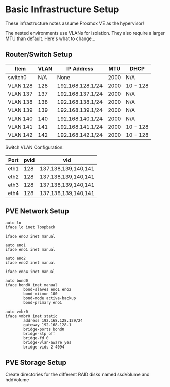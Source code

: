 # Basic Infrastructure Setup

These infrastructure notes assume Proxmox VE as the hypervisor!

The nested environments use VLANs for isolation. They also require a larger MTU than default. Here's what to change...

## Router/Switch Setup

| Item     | VLAN | IP Address       | MTU  | DHCP     |
|----------|------|------------------|------|----------|
| switch0  | N/A  | None             | 2000 | N/A      |
| VLAN 128 | 128  | 192.168.128.1/24 | 2000 | 10 - 128 |
| VLAN 137 | 137  | 192.168.137.1/24 | 2000 | N/A      |
| VLAN 138 | 138  | 192.168.138.1/24 | 2000 | N/A      |
| VLAN 139 | 139  | 192.168.139.1/24 | 2000 | N/A      |
| VLAN 140 | 140  | 192.168.140.1/24 | 2000 | N/A      |
| VLAN 141 | 141  | 192.168.141.1/24 | 2000 | 10 - 128 |
| VLAN 142 | 142  | 192.168.142.1/24 | 2000 | 10 - 128 |

Switch VLAN Configuration:

| Port | pvid | vid                 |
|------|------|---------------------|
| eth1 | 128  | 137,138,139,140,141 |
| eth2 | 128  | 137,138,139,140,141 |
| eth3 | 128  | 137,138,139,140,141 |
| eth4 | 128  | 137,138,139,140,141 |

## PVE Network Setup

```
auto lo
iface lo inet loopback

iface eno3 inet manual

auto eno1
iface eno1 inet manual

auto eno2
iface eno2 inet manual

iface eno4 inet manual

auto bond0
iface bond0 inet manual
        bond-slaves eno1 eno2
        bond-miimon 100
        bond-mode active-backup
        bond-primary eno1

auto vmbr0
iface vmbr0 inet static
        address 192.168.128.129/24
        gateway 192.168.128.1
        bridge-ports bond0
        bridge-stp off
        bridge-fd 0
        bridge-vlan-aware yes
        bridge-vids 2-4094
```

## PVE Storage Setup

Create directories for the different RAID disks named ssdVolume and hddVolume
